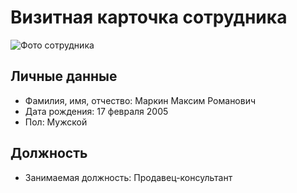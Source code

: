 
# Визитная карточка сотрудника

![Фото сотрудника]([photo.jpg](https://leviant.ru/wp-content/uploads/2021/11/imgcontact1-1002x1024-1.jpg))

## Личные данные
- Фамилия, имя, отчество: Маркин Максим Романович  
- Дата рождения: 17 февраля 2005  
- Пол: Мужской  

## Должность
- Занимаемая должность: Продавец-консультант
